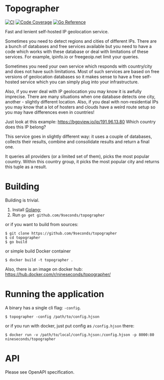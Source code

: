 Topographer
===========

[![CI](https://github.com/9seconds/topographer/workflows/CI/badge.svg?branch=master)](https://github.com/9seconds/topographer/actions)
[![Code Coverage](https://codecov.io/gh/9seconds/topographer/branch/master/graph/badge.svg?token=CQSrBMbxh9)](https://codecov.io/gh/9seconds/topographer)
[![Go Reference](https://pkg.go.dev/badge/github.com/9seconds/topographer.svg)](https://pkg.go.dev/github.com/9seconds/topographer)

Fast and lenient self-hosted IP geolocation service.

Sometimes you need to detect regions and cities of different IPs. There
are a bunch of databases and free services available but you need to
have a code which works with these database or deal with limitations of
these services. For example, ipinfo.io or freegeoip.net limit your queries.

Sometimes you need your own service which responds with country/city
and does not have such limitations. Most of such services are based on
free versions of geolocation databases so it makes sense to have a free
self-hosted service which you can simply plug into your infrastructure.

Also, if you ever deal with IP geolocation you may know it is awfully
imprecise. There are many situations when one database detects one
city, another - slightly different location. Also, if you deal with
non-residential IPs you may know that a lot of hosters and clouds have a
weird route setup so you may have differences even in countries!

Just look at this example: https://bgpview.io/ip/191.96.13.80 Which
country does this IP belong?

This service goes in slightly different way: it uses a couple of
databases, collects their results, combine and consolidate results and
return a final one.

It queries all providers (or a limited set of them), picks the most
popular country. Within this country group, it picks the most popular
city and returns this tuple as a result.


Building
========

Building is trivial.

1. Install [Golang](https://golang.org/doc/install);
2. Run `go get github.com/9seconds/topographer`

or if you want to build from sources:

```shell
$ git clone https://github.com/9seconds/topographer
$ cd topographer
$ go build
```

or simple build Docker container

```shell
$ docker build -t topographer .
```

Also, there is an image on docker hub:
https://hub.docker.com/r/nineseconds/topographer/


Running the application
=======================

A binary has a single cli flag: `-config`.

```shell
$ topographer -config /path/to/config.hjson
```

or if you run with docker, just put config as `/config.hjson` there:

```shell
$ docker run -v /path/to/local/config.hjson:/config.hjson -p 8000:80 nineseconds/topographer
```

API
===

Please see OpenAPI specification.

